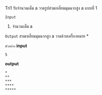 Tri1
รับจำนวนเต็ม a วาดรูปสามเหลี่ยมมุมฉากสูง a แบบที่ 1

`Input`
1. จำนวนเต็ม a

`Output`
สามเหลี่ยมมุมฉากสูง a วาดด้วยเครื่องหมาย \*

`ตัวอย่าง`
__input__
```
5
```
__output__
```
*
**
***
****
*****
```
